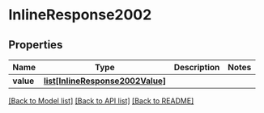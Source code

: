 # InlineResponse2002

## Properties
Name | Type | Description | Notes
------------ | ------------- | ------------- | -------------
**value** | [**list[InlineResponse2002Value]**](InlineResponse2002Value.md) |  | 

[[Back to Model list]](../README.md#documentation-for-models) [[Back to API list]](../README.md#documentation-for-api-endpoints) [[Back to README]](../README.md)

